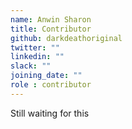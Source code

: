 ```yaml
---
name: Anwin Sharon
title: Contributor
github: darkdeathoriginal
twitter: ""
linkedin: ""
slack: ""
joining_date: ""
role : contributor
---
```


Still waiting for this
